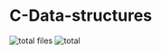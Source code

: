 # C-Data-structures
![total files](https://img.shields.io/badge/total%20files-48-%23607d8b.svg)
![total](https://img.shields.io/badge/total%20lines-4729-%232196f3.svg)
